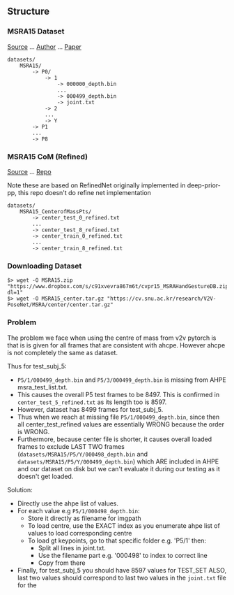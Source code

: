## Structure

### MSRA15 Dataset
[Source](https://www.dropbox.com/s/c91xvevra867m6t/cvpr15_MSRAHandGestureDB.zip?dl=0) ...
[Author](https://jimmysuen.github.io/) ...
[Paper](https://www.cv-foundation.org/openaccess/content_cvpr_2015/papers/Sun_Cascaded_Hand_Pose_2015_CVPR_paper.pdf)

```
datasets/
    MSRA15/
        -> P0/
            -> 1
                -> 000000_depth.bin
                ...
                -> 000499_depth.bin
                -> joint.txt
            -> 2
            ...
            -> Y
        -> P1
        ...
        -> P8
```

### MSRA15 CoM (Refined)
[Source](https://cv.snu.ac.kr/research/V2V-PoseNet/MSRA/center/center.tar.gz) ...
[Repo](https://github.com/dragonbook/V2V-PoseNet-pytorch)

Note these are based on RefinedNet originally implemented in deep-prior-pp, this repo doesn't do refine net implementation

```
datasets/
    MSRA15_CenterofMassPts/
        -> center_test_0_refined.txt
        ...
        -> center_test_8_refined.txt
        -> center_train_0_refined.txt
        ...
        -> center_train_8_refined.txt
```

### Downloading Dataset
```
$> wget -O MSRA15.zip "https://www.dropbox.com/s/c91xvevra867m6t/cvpr15_MSRAHandGestureDB.zip?dl=1"
$> wget -O MSRA15_center.tar.gz "https://cv.snu.ac.kr/research/V2V-PoseNet/MSRA/center/center.tar.gz"
```


### Problem

The problem we face when using the centre of mass from v2v pytorch is that is is given for all frames that are consistent with ahcpe. However ahcpe is not completely the same as dataset.

Thus for test_subj_5:
- `P5/1/000499_depth.bin` and `P5/3/000499_depth.bin` is missing from AHPE msra_test_list.txt.
- This causes the overall P5 test frames to be 8497. This is confirmed in `center_test_5_refined.txt` as its length too is 8597. 
- However, dataset has 8499 frames for test_subj_5. 
- Thus when we reach at missing file `P5/1/000499_depth.bin`, since then all center_test_refined values are essentially WRONG because the order is WRONG.
- Furthermore, because center file is shorter, it causes overall loaded frames to exclude LAST TWO frames (`datasets/MSRA15/P5/Y/000498_depth.bin` and `datasets/MSRA15/P5/Y/000499_depth.bin`) which ARE included in AHPE and our dataset on disk but we can't evaluate it during our testing as it doesn't get loaded.


Solution:
- Directly use the ahpe list of values.
- For each value e.g `P5/1/000498_depth.bin`:
  - Store it directly as filename for imgpath
  - To load centre, use the EXACT index as you enumerate ahpe list of values to load corresponding centre
  - To load gt keypoints, go to that specific folder e.g. 'P5/1' then:
    - Split all lines in joint.txt.
    - Use the filename part e.g. '000498' to index to correct line
    - Copy from there
- Finally, for test_subj_5 you should have 8597 values for TEST_SET ALSO, last two values should correspond to last two values in the `joint.txt` file for the  
